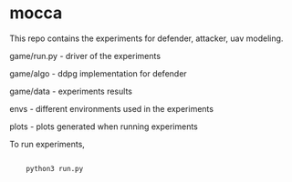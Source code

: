 # mocca

This repo contains the experiments for defender, attacker, uav modeling.

game/run.py - driver of the experiments

game/algo - ddpg implementation for defender

game/data - experiments results

envs - different environments used in the experiments

plots - plots generated when running experiments

To run experiments, 

<code>
    python3 run.py
</code>